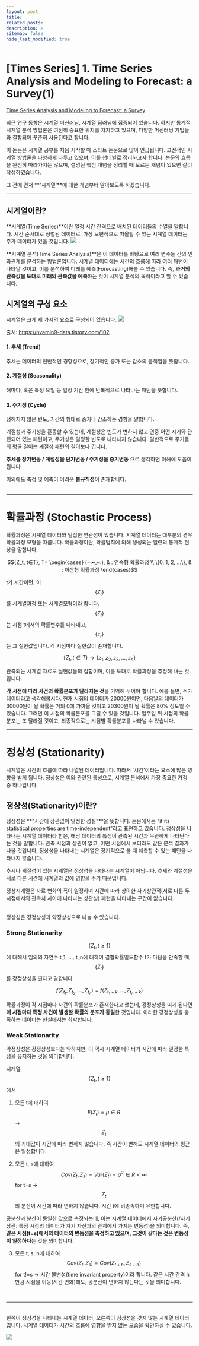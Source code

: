 ```yaml
---
layout: post
title: 
related posts:
description: >
sitemap: false
hide_last_modified: true
---
```


# [Times Series] 1. Time Series Analysis and Modeling to Forecast: a Survey(1)

[Time Series Analysis and Modeling to Forecast: a Survey](https://arxiv.org/abs/2104.00164)

최근 연구 동향은 시계열 머신러닝, 시계열 딥러닝에 집중되어 있습니다. 하지만 통계적 시계열 분석 방법론은 여전히 중요한 위치를 차지하고 있으며, 다양한 머신러닝 기법들과 결합되어 꾸준히 사용된다고 합니다.

이 논문은 시계열 공부를 처음 시작할 때 스타트 논문으로 많이 언급됩니다. 고전적인 시계열 방법론을 다양하게 다루고 있으며, 이를 챕터별로 정리하고자 합니다. 논문의 흐름을 완전히 따라가지는 않으며, 설명된 핵심 개념을 정리할 때 모르는 개념이 있으면 같이 작성하였습니다.

그 전에 먼저 **'시계열'**에 대한 개념부터 알아보도록 하겠습니다.

---

## 시계열이란?
**시계열(Time Series)**이란 일정 시간 간격으로 배치된 데이터들의 수열을 말합니다.
시간 순서대로 정렬된 데이터로, 가장 보편적으로 떠올릴 수 있는 시계열 데이터는 주가 데이터가 있을 것입니다.
![](/assets/img/TS/TS1/1.png)

**시계열 분석(Time Series Analysis)**은 이 데이터를 바탕으로 여러 변수들 간의 인과관계를 분석하는 방법론입니다. 시계열 데이터에는 시간의 흐름에 따라 여러 패턴이 나타날 것이고, 이를 분석하여 미래를 예측(Forecasting)해볼 수 있습니다.
즉, **과거의 관측값을 토대로 미래의 관측값을 예측**하는 것이 시계열 분석의 목적이라고 할 수 있습니다.

## 시계열의 구성 요소
시계열은 크게 세 가지의 요소로 구성되어 있습니다.
![](/assets/img/TS/TS1/2.png)

출처: https://nyamin9-data.tistory.com/102

#### 1. 추세 (Trend)
추세는 데이터의 전반적인 경향성으로, 장기적인 증가 또는 감소의 움직임을 뜻합니다.

#### 2. 계절성 (Seasonality)
해마다, 혹은 특정 요일 등 일정 기간 안에 반복적으로 나타나는 패턴을 뜻합니다.

#### 3. 주기성 (Cycle)
정해지지 않은 빈도, 기간의 형태로 증가나 감소하는 경향을 말합니다.

계절성과 주기성을 혼동할 수 있는데, 계절성은 빈도가 변하지 않고 연중 어떤 시기와 관련되어 있는 패턴이고, 주기성은 일정한 빈도로 나타나지 않습니다. 일반적으로 주기들의 평균 길이는 계절성 패턴의 길이보다 깁니다.

**추세를 장기변동 / 계절성을 단기변동 / 주기성을 중기변동** 으로 생각하면 이해에 도움이 됩니다.

이외에도 측정 및 예측이 어려운 **불규칙성**이 존재합니다.
<br>
<br>


---
# 확률과정 (Stochastic Process)
확률과정은 시계열 데이터와 밀접한 연관성이 있습니다.
시계열 데이터는 대부분의 경우 확률과정 모형을 따릅니다.
확률과정이란, 확률법칙에 의해 생성되는 일련의 통계적 현상을 말합니다.

$${Z_t, t∈T}, T=
\begin{cases}
(−∞,∞), & : 연속형 확률과정 \\
\{0, 1, 2, ...\}, & : 이산형 확률과정
\end{cases}$$

t가 시간이면, 이 $$\{Z_t\}$$를 시계열과정 또는 시계열모형이라 합니다.
$$\{Z_t\}$$는 시점 t에서의 확률변수를 나타내고, $$\{z_t\}$$는 그 실현값입니다. 각 시점마다 실현값이 존재합니다.

$$\{Z_t, t∈T\} \to \{z_1, z_2, z_3, ..., z_n\}$$

관측되는 시계열 자료도 실현값들의 집합이며, 이를 토대로 확률과정을 추정해 내는 것입니다.

**각 시점에 따라 사건의 확률분포가 달라지는 것**을 기억해 두어야 합니다. 예를 들면, 주가 데이터라고 생각해봅시다. 현재 시점의 데이터가 20000원이면, 다음날의 데이터가 30000원이 될 확률은 거의 0에 가까울 것이고 20300원이 될 확률은 80% 정도일 수 있습니다. 그러면 이 시점의 확률분포를 그릴 수 있을 것입니다. 일주일 뒤 시점의 확률분포는 또 달라질 것이고, 최종적으로는 시점별 확률분포를 나타낼 수 있습니다.

---
# 정상성 (Stationarity)
시계열은 시간의 흐름에 따라 나열된 데이터입니다. 따라서 '시간'이라는 요소에 많은 영향을 받게 됩니다. 정상성은 이와 관련된 특성으로, 시계열 분석에서 가장 중요한 가정 중 하나입니다.
## 정상성(Stationarity)이란?
정상성은 **"시간에 상관없이 일정한 성질"**을 뜻합니다.
논문에서는 "if its statistical properties are time-independent"라고 표현하고 있습니다.
정상성을 나타내는 시계열 데이터라 함은, 해당 데이터의 특징이 관측된 시간과 무관하게 나타난다는 것을 말합니다. 관측 시점과 상관이 없고, 어떤 시점에서 보더라도 같은 분석 결과가 나올 것입니다.
정상성을 나타내는 시계열은 장기적으로 볼 때 예측할 수 있는 패턴을 나타내지 않습니다.

추세나 계절성이 있는 시계열은 정상성을 나타내는 시계열이 아닙니다. 추세와 계절성은 서로 다른 시간에 시계열의 값에 영향을 주기 때문입니다.

정상시계열은 자료 변화의 폭이 일정하며 시간에 따라 상이한 자기상관적(서로 다른 두 시점에서의 관측치 사이에 나타나는 상관성) 패턴을 나타내는 구간이 없습니다.

<br>
정상성은 강정상성과 약정상성으로 나눌 수 있습니다.

### Strong Stationarity
$$\{Z_t, t\geq1\}$$ 에 대해서 임의의 자연수 t_1, ..., t_n에 대하여 결합확률밀도함수 f가 다음을 만족할 때, $$\{Z_t\}$$를 강정상성을 띤다고 말합니다.

$$f(Z_{t_1},Z_{t_2},...,Z_{t_n})=f(Z_{t_1+k},...,Z_{t_n+k})$$

확률과정이 각 시점마다 사건의 확률분포가 존재한다고 했는데, 강정상성을 띠게 된다면 **매 시점마다 특정 사건이 발생할 확률의 분포가 동일**한 것입니다.
이러한 강정상성을 충족하는 데이터는 현실에서는 희박합니다.


### Weak Stationarity
약정상성은 강정상성보다는 약하지만, 이 역시 시계열 데이터가 시간에 따라 일정한 특성을 유지하는 것을 의미합니다.

시계열 $$\{Z_t, t\geq1\}$$에서

1. 모든 t에 대하여 $$E(Z_t) = \mu ∈R$$
-> $$Z_t$$의 기대값이 시간에 따라 변하지 않습니다. 즉 시간이 변해도 시계열 데이터의 평균은 일정합니다.

2. 모든 t, s에 대하여 $$Cov(Z_t, Z_s)=Var(Z_t)=\sigma ^2 ∈ R< ∞$$ for t=s
-> $$Z_t$$의 분산이 시간에 따라 변하지 않습니다. 시간 t에 비종속하며 유한합니다.

공분산과 분산이 동일한 값으로 측정되는데, 이는 시계열 데이터에서 자기공분산(/자기상관: 특정 시점의 데이터가 자기 자신과의 관계에서 가지는 변동성)을 의미합니다. 즉, **같은 시점(t=s)에서의 데이터의 변동성을 측정하고 있으며, 그것이 같다는 것은 변동성이 일정하다**는 것을 의미합니다.

3. 모든 t, s, h에 대하여 $$Cov(Z_t, Z_s) = Cov(Z_{t+h}, Z_{s+h})$$ for t!=s
-> 시간 불변성(time invariant property)이라 합니다. 같은 시간 간격 h만큼 시점을 이동(시간 변화)해도, 공분산이 변하지 않는다는 것을 의미합니다.
<br>

---

<br>
왼쪽이 정상성을 나타내는 시계열 데이터, 오른쪽이 정상성을 갖지 않는 시계열 데이터입니다.
시계열 데이터가 시간의 흐름에 영향을 받지 않는 모습을 확인하실 수 있습니다.

![](/assets/img/TS/TS1/3.png)


